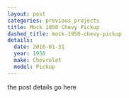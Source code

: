 ```yaml
---
layout: post
categories: previous_projects
title: Mock 1950 Chevy Pickup
dashed_title: mock-1950-chevy-pickup
details:
  date: 2016-01-31
  year: 1950
  make: Chevrolet
  model: Pickup
---
```

the post details go here
